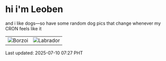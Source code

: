 # hi i'm Leoben

and i like dogs—so have some random dog pics that change whenever my CRON feels like it

|  |  |
|--------|----------|
| ![Borzoi](https://random-dog-vercel.vercel.app/api/random-borzoi?v=1752103636) | ![Labrador](https://random-dog-vercel.vercel.app/api/random-labrador?v=1752103636) |

Last updated: 2025-07-10 07:27 PHT
